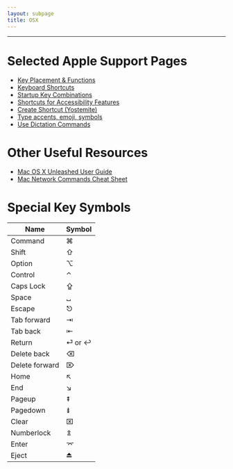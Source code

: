 ```yaml
---
layout: subpage
title: OSX
---
```


---

# Selected Apple Support Pages
* [Key Placement & Functions](https://support.apple.com/en-us/HT201181)
* [Keyboard Shortcuts](https://support.apple.com/en-us/HT201236)
* [Startup Key Combinations](https://support.apple.com/en-us/HT201255)
* [Shortcuts for Accessibility Features](https://support.apple.com/en-us/HT204434)
* [Create Shortcut (Yostemite)](https://support.apple.com/kb/PH18418?locale=en_US)
* [Type accents, emoji, symbols](https://support.apple.com/en-us/HT201586)
* [Use Dictation Commands](https://support.apple.com/en-us/HT203085)

# Other Useful Resources
* [Mac OS X Unleashed User Guide](http://www.informit.com/library/library.aspx?b=Mac_OS_X_Unleashed)
* [Mac Network Commands Cheat Sheet](http://krypted.com/mac-security/mac-network-commands-cheat-sheet/)

# Special Key Symbols

|      Name      | Symbol |
|----------------|--------|
| Command        | ⌘      |
| Shift          | ⇧      |
| Option         | ⌥      |
| Control        | ⌃      |
| Caps Lock      | ⇪      |
| Space          | ␣      |
| Escape         | ⎋      |
| Tab forward    | ⇥      |
| Tab back       | ⇤      |
| Return         | ⏎ or ↩ |
| Delete back    | ⌫      |
| Delete forward | ⌦      |
| Home           | ↖      |
| End            | ↘      |
| Pageup         | ⇞      |
| Pagedown       | ⇟      |
| Clear          | ⌧      |
| Numberlock     | ⇭      |
| Enter          | ⌤      |
| Eject          | ⏏      |


